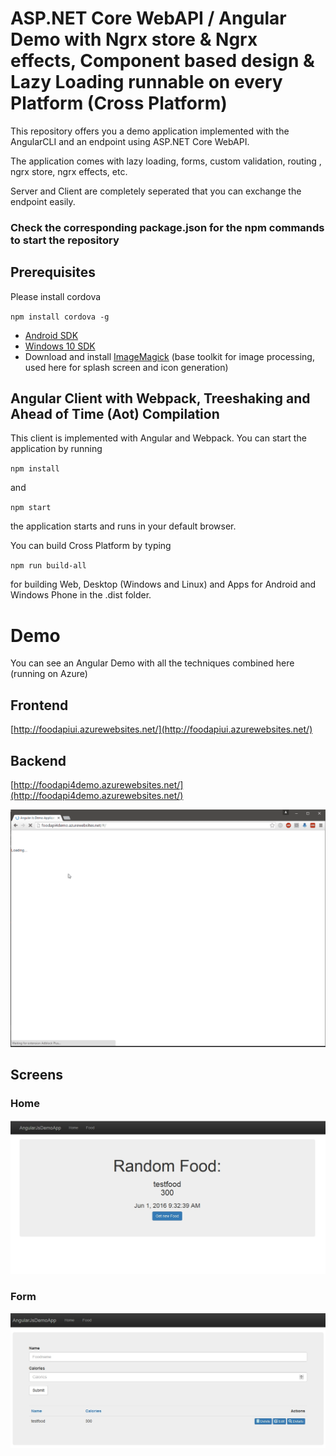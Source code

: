 # ASP.NET Core WebAPI / Angular Demo with Ngrx store & Ngrx effects, Component based design & Lazy Loading runnable on every Platform (Cross Platform)

This repository offers you a demo application implemented with the AngularCLI and an endpoint using ASP.NET Core WebAPI.

The application comes with lazy loading, forms, custom validation, routing , ngrx store, ngrx effects, etc.

Server and Client are completely seperated that you can exchange the endpoint easily.

### Check the corresponding package.json for the npm commands to start the repository

## Prerequisites

Please install cordova

`npm install cordova -g`

* [Android SDK](https://developer.android.com/sdk/index.html)
* [Windows 10 SDK](https://dev.windows.com/en-us/downloads/windows-10-sdk)
* Download and install [ImageMagick](http://www.imagemagick.org/script/download.php) (base toolkit for image processing, used here for splash screen and icon generation)

## Angular Client with Webpack, Treeshaking and Ahead of Time (Aot) Compilation

This client is implemented with Angular and Webpack. You can start the application by running

`npm install`

and

`npm start`

the application starts and runs in your default browser.

You can build Cross Platform by typing

`npm run build-all`

for building Web, Desktop (Windows and Linux) and Apps for Android and Windows Phone in the .dist folder.

# Demo

You can see an Angular Demo with all the techniques combined here (running on Azure)

## Frontend

[http://foodapiui.azurewebsites.net/](http://foodapiui.azurewebsites.net/)

## Backend

[http://foodapi4demo.azurewebsites.net/](http://foodapi4demo.azurewebsites.net/)

![DemoGif](.github/foodApiAzure.gif)

## Screens

### Home

![ASP.NET Core Angular Demo](.github/screen1.jpg 'Screen1')

### Form

![ASP.NET Core Angular Demo](.github/screen2.jpg 'Screen2')
